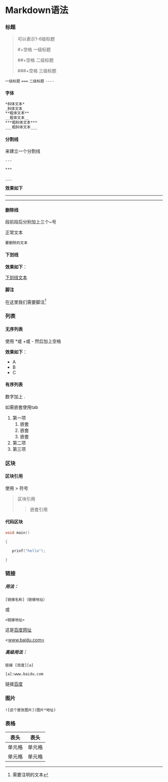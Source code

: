 # Markdown语法

### 标题

> 可以表示1-6级标题
>
> #+空格  一级标题
>
> ##+空格  二级标题
>
> ###+空格  三级标题


`一级标题`
`===`
`二级标题`
`----`


#### 字体

```markdown
*斜体文本*
_斜体文本_
**粗体文本**
__粗体文本__
***粗斜体文本***
___粗斜体文本___
```

#### 分割线

来建立一个分割线

`---`

`***`

`___`

**效果如下**

***

---

#### 删除线

段前段后分别加上三个~号

正常文本

~~~
要删除的文本
~~~

#### 下划线

**效果如下**：

<u>下划线文本</u>

#### 脚注

在这里我们需要脚注[^T]

[^T]:需要注明的文本



### 列表

#### 无序列表

使用 *或 +或 -  然后加上空格

**效果如下**：

* A
* B
* C

#### 有序列表


数字加上 .  

如需嵌套使用tab

1. 第一项
   1. 嵌套
   2. 嵌套
   3. 嵌套
2. 第二项
3. 第三项

### 区块

#### 区块引用

使用 > 符号

> 区块引用
> > 嵌套引用  

#### 代码区块

```c
void main()

​{

​	prinf("hello");

​}
```

### 链接

##### 用法：

`[链接名称]（链接地址）`

或

`<链接地址>`

这是[百度网址](www.baidu.com)

<www.baidu.com>

##### 高级用法：

`链接 [百度][a]`

`[a]:www.baidu.com`

链接[百度][a]

[a]:www.baidu.com

### 图片


`![这个是张图片](图片*地址)`

### 表格

| 表头   | 表头   |
| ------ | ------ |
| 单元格 | 单元格 |
| 单元格 | 单元格 |
